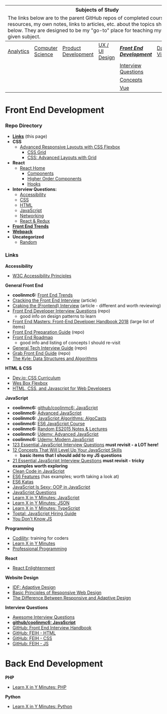 <table>
	<thead>
		<tr>
			<th colspan="6" style="text-align: center;"><strong>Subjects of Study</strong></th>
		</tr>
		<tr>
			<td colspan="6">The links below are to the parent GitHub repos of completed courses, resources, my own notes, links to articles, etc. about the topics shown below. They are designed to be my "go-to" place for teaching myself the given subject.</td>
		</tr>
	</thead>
	<tbody>
		<tr>
			<td><a href="https://github.com/coolinmc6/analytics">Analytics</a></td>
			<td><a href="https://github.com/coolinmc6/CS-concepts">Computer Science</a></td>
			<td><a href="https://github.com/coolinmc6/design-ux-ui#product-design--development">Product Development</a></td>
			<td><a href="https://github.com/coolinmc6/design-ux-ui">UX / UI Design</a></td>
			<td><strong><em><a href="https://github.com/coolinmc6/front-end-dev">Front End Development</a></em></strong></td>
			<td><a href="https://github.com/coolinmc6/front-end-dev/blob/master/data-visualization.md">Data Visualization</a></td>
		</tr>
		<tr>
			<td></td>
			<td></td>
			<td></td>
			<td></td>
			<td><a href="https://github.com/coolinmc6/front-end-dev/blob/master/questions-javascript.md">Interview Questions</a></td>
			<td></td>
		</tr>
		<tr>
			<td></td>
			<td></td>
			<td></td>
			<td></td>
			<td><a href="https://github.com/coolinmc6/front-end-dev/blob/master/javascript/">Concepts</a></td>
			<td></td>
		</tr>
		<tr>
			<td></td>
			<td></td>
			<td></td>
			<td></td>
			<td><a href="https://github.com/coolinmc6/front-end-dev/tree/master/vue">Vue</a></td>
			<td></td>
		</tr>
	</tbody>
</table>

<a name="top"></a>

# Front End Development

### Repo Directory

- **[Links](#links)** (this page)
- **CSS**
  - [Advanced Responsive Layouts with CSS Flexbox](https://github.com/coolinmc6/front-end-dev/tree/master/css/css-flexbox-course1)
	- [CSS Grid](https://github.com/coolinmc6/front-end-dev/blob/master/css/CSS-grid.md)
	- [CSS: Advanced Layouts with Grid](https://github.com/coolinmc6/front-end-dev/tree/master/css/CSS-advanced-layouts-with-grid)
- **React**
  - [React Home](https://github.com/coolinmc6/front-end-dev/tree/master/react)
	- [Components](https://github.com/coolinmc6/front-end-dev/blob/master/react/components.md)
	- [Higher Order Components](https://github.com/coolinmc6/front-end-dev/blob/master/react/hoc.md)
	- [Hooks](https://github.com/coolinmc6/front-end-dev/blob/master/react/hooks.md)
- **Interview Questions:**
  - [Accessibility](https://github.com/coolinmc6/front-end-dev/blob/master/questions-accessibility.md)
  - [CSS](https://github.com/coolinmc6/front-end-dev/blob/master/questions-css.md)
  - [HTML](https://github.com/coolinmc6/front-end-dev/blob/master/questions-html.md)
  - [JavaScript](https://github.com/coolinmc6/front-end-dev/blob/master/questions-javascript.md)
  - [Networking](https://github.com/coolinmc6/front-end-dev/blob/master/questions-networking.md)
  - [React & Redux](https://github.com/coolinmc6/front-end-dev/blob/master/questions-react-redux.md)
- **[Front End Trends](https://github.com/coolinmc6/front-end-dev/blob/master/front-end-trends.md)**
- **[Webpack](https://github.com/coolinmc6/front-end-dev/blob/master/webpack.md)**
- **Uncategorized**
  - [Random](https://github.com/coolinmc6/front-end-dev/blob/master/random.md)


### Links

**Accessibility**

- [W3C Accessibility Principles](https://www.w3.org/WAI/fundamentals/accessibility-principles/)

**General Front End**

- **coolinmc6:** [Front End Trends](https://github.com/coolinmc6/front-end-dev/blob/master/front-end-trends.md)
- [Cracking the Front End Interview](https://medium.freecodecamp.org/cracking-the-front-end-interview-9a34cd46237) (article)
- [Craking the (Frontend) Interview](https://blog.usejournal.com/cracking-the-frontend-coding-interview-ec7d5b1e6755) (article - different and worth reviewing)
- [Front End Developer Interview Questions](https://github.com/h5bp/Front-end-Developer-Interview-Questions) (repo)
  - good info on design patterns to learn
- [Front End Masters: Front-End Developer Handbook 2018](https://frontendmasters.com/books/front-end-handbook/2018/) (large list of items)
- [Front End Preparation Guide](https://github.com/Jobeir/front-end-interview-preparation-guide) (repo)
- [Front End Roadmap](https://github.com/kamranahmedse/developer-roadmap)
	- good info and listing of concepts I should re-visit
- [General Tech Interview Guide](https://github.com/yangshun/tech-interview-handbook) (repo)
- [Grab Front End Guide](https://github.com/grab/front-end-guide) (repo)
- [The Kyle: Data Structures and Algorithms](https://github.com/jamiebuilds/itsy-bitsy-data-structures)

**HTML & CSS**

- [Dev.io: CSS Curriculum](https://dev.to/imm9o/i-built-my-own-css-curriculum-to-master-it-2ec2)
- [Wes Box Flexbox](https://github.com/coolinmc6/wesbos-flexbox)
- [HTML, CSS, and Javascript for Web Developers](https://github.com/coolinmc6/JHU-HTML-CSS-Intro-Course)

**JavaScript**

- **coolinmc6:** [github/coolinmc6: JavaScript](https://github.com/coolinmc6/front-end-dev/blob/master/questions-javascript.md)
- **coolinmc6:** [Advanced JavaScript](https://github.com/coolinmc6/advanced_javascript)
- **coolinmc6:** [JavaScript Algorithms: AlgoCasts](https://github.com/coolinmc6/AlgoCasts)
- **coolinmc6:** [ES6 JavaScript Course](https://github.com/coolinmc6/ES6-javascript)
- **coolinmc6:** [Random ES2015 Notes & Lectures](https://github.com/coolinmc6/es2015)
- **coolinmc6:** [Udemy: Advanced JavaScript](https://github.com/coolinmc6/advanced_javascript)
- **coolinmc6:** [Udemy: Modern JavaScript](https://github.com/coolinmc6/modern-javascript)
- [123 Essential JavaScript Interview Questions](https://github.com/ganqqwerty/123-Essential-JavaScript-Interview-Questions) **must revisit - a LOT here!**
- [12 Concepts That Will Level Up Your JavaScript Skills](https://hackernoon.com/12-javascript-concepts-that-will-level-up-your-development-skills-b37d16ad7104)
	+ **basic items that I should add to my JS questions**
- [21 Essential JavaScript Interview Questions](https://www.codementor.io/nihantanu/21-essential-javascript-tech-interview-practice-questions-answers-du107p62z) **must revisit - tricky examples worth exploring**
- [Clean Code in JavaScript](https://github.com/ryanmcdermott/clean-code-javascript)
- [ES6 Features](https://babeljs.io/docs/en/learn/) (has examples; worth taking a look at)
- [ES6 Katas](http://es6katas.org/)
- [JavaScript Is Sexy: OOP in JavaScript](http://javascriptissexy.com/oop-in-javascript-what-you-need-to-know/)
- [JavaScript Questions](https://github.com/yangshun/front-end-interview-handbook/blob/master/questions/javascript-questions.md)
- [Learn X in Y Minutes: JavaScript](https://learnxinyminutes.com/docs/javascript/)
- [Learn X in Y Minutes: JSON](https://learnxinyminutes.com/docs/json/)
- [Learn X in Y Minutes: TypeScript](https://learnxinyminutes.com/docs/typescript/)
- [Toptal: JavaScript Hiring Guide](https://www.toptal.com/javascript#hiring-guide)
- [You Don't Know JS](https://github.com/getify/You-Dont-Know-JS)

**Programming**

- [Codility](https://app.codility.com/programmers/): training for coders
- [Learn X in Y Minutes](https://learnxinyminutes.com/)
- [Professional Programming](https://github.com/charlax/professional-programming)

**React**

- [React Enlightenment](https://www.reactenlightenment.com/)

**Website Design**

- [IDF: Adaptive Design](https://www.interaction-design.org/literature/topics/adaptive-design)
- [Basic Principles of Responsive Web Design](http://blog.froont.com/9-basic-principles-of-responsive-web-design/)
- [The Difference Between Responsive and Adaptive Design](https://css-tricks.com/the-difference-between-responsive-and-adaptive-design/)

**Interview Questions**

- [Awesome Interview Questions](https://github.com/MaximAbramchuck/awesome-interview-questions)
- **[github/coolinmc6: JavaScript](https://github.com/coolinmc6/front-end-dev/blob/master/questions-javascript.md)**
- [GitHub: Front End Interview Handbook](https://github.com/yangshun/front-end-interview-handbook)
- [GitHub: FEIH - HTML](https://github.com/yangshun/front-end-interview-handbook/blob/master/questions/html-questions.md)
- [GitHub: FEIH - CSS](https://github.com/yangshun/front-end-interview-handbook/blob/master/questions/css-questions.md)
- [GitHub: FEIH - JS](https://github.com/yangshun/front-end-interview-handbook/blob/master/questions/javascript-questions.md)


# Back End Development


**PHP**

- [Learn X in Y Minutes: PHP](https://learnxinyminutes.com/docs/php/)


**Python**

- [Learn X in Y Minutes: Python](https://learnxinyminutes.com/docs/python3/)